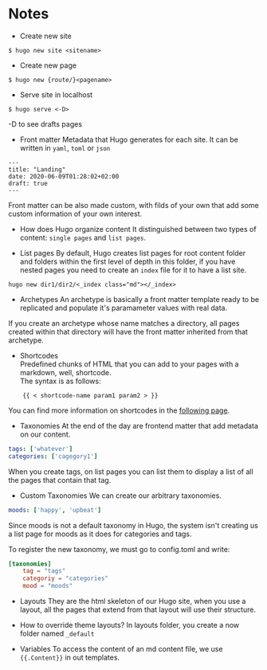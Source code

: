 # Notes

* Create new site  
```
$ hugo new site <sitename>
```

* Create new page  
```
$ hugo new {route/}<pagename>
```

* Serve site in localhost  
```
$ hugo serve <-D>
```
-D to see drafts pages

* Front matter
Metadata that Hugo generates for each site. It can be written in `yaml`, `toml` or `json`
```
---
title: "Landing"
date: 2020-06-09T01:28:02+02:00
draft: true
---
```
Front matter can be also made custom, with filds of your own that add some custom information of your own interest.

* How does Hugo organize content
It distinguished between two types of content: `single pages` and `list pages`.

* List pages
By default, Hugo creates list pages for root content folder and folders within the first level of depth in this folder, if you have nested pages you need to create an `index` file for it to have a list site.
```
hugo new dir1/dir2/<_index class="md"></_index>
```

* Archetypes
An archetype is basically a front matter template ready to be replicated and populate it's paramameter values with real data.

If you create an archetype whose name matches a directory, all pages created within that directory will have the front matter inherited from that archetype.

* Shortcodes  
Predefined chunks of HTML that you can add to your pages with a markdown, well, shortcode.  
The syntax is as follows:  
```
	{{ < shortcode-name param1 param2 > }}
```
 You can find more information on shortcodes in the [following page](https://gohugo.io/content-management/shortcodes/).

* Taxonomies
At the end of the day are frontend matter that add metadata on our content.
```yaml
tags: ['whatever']
categories: ['cagegory1']
```

When you create tags, on list pages you can list them to display a list of all the pages that contain that tag.

* Custom Taxonomies
We can create our arbitrary taxonomies.
```yaml
moods: ['happy', 'upbeat']
```
Since moods is not a default taxonomy in Hugo, the system isn't creating us a list page for moods as it does for categories and tags.

To register the new taxonomy, we must go to config.toml and write:
```toml
[taxonomies]
	tag = "tags"
	categoriy = "categories"
	mood = "moods"
```

* Layouts
They are the html skeleton of our Hugo site, when you use a layout, all the pages that extend from that layout will use their structure.

* How to override theme layouts?
In layouts folder, you create a now folder named `_default`

* Variables
To access the content of an md content file, we use `{{.Content}}` in out templates.